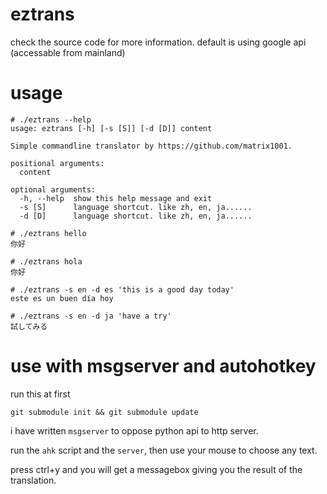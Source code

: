 # eztrans
check the source code for more information. default is using google api (accessable from mainland)
# usage
```
# ./eztrans --help
usage: eztrans [-h] [-s [S]] [-d [D]] content

Simple commandline translator by https://github.com/matrix1001.

positional arguments:
  content

optional arguments:
  -h, --help  show this help message and exit
  -s [S]      language shortcut. like zh, en, ja......
  -d [D]      language shortcut. like zh, en, ja......

# ./eztrans hello
你好

# ./eztrans hola
你好

# ./eztrans -s en -d es 'this is a good day today'
este es un buen día hoy

# ./eztrans -s en -d ja 'have a try'
試してみる
```

# use with msgserver and autohotkey
run this at first
```
git submodule init && git submodule update
```
i have written `msgserver` to oppose python api to http server.

run the `ahk` script and the `server`, then use your mouse to choose any text.

press ctrl+y and you will get a messagebox giving you the result of the translation.
